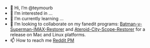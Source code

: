 - 👋 Hi, I’m @teymourb
- 👀 I’m interested in ...
- 🌱 I’m currently learning ...
- 💞️ I’m looking to collaborate on my fanedit programs: [Batman-v-Superman-IMAX-Restorer](https://github.com/teymourb/Batman-v-Superman-IMAX-Restorer) and [Ateroid-City-Scope-Restorer](https://github.com/teymourb/Asteroid-City-Scope-Restorer) for a release on Mac and Linux platforms.
- 📫 How to reach me [Reddit PM](https://www.reddit.com/user/teymourbeydoun)

<!---
teymourb/teymourb is a ✨ special ✨ repository because its `README.md` (this file) appears on your GitHub profile.
You can click the Preview link to take a look at your changes.
--->
